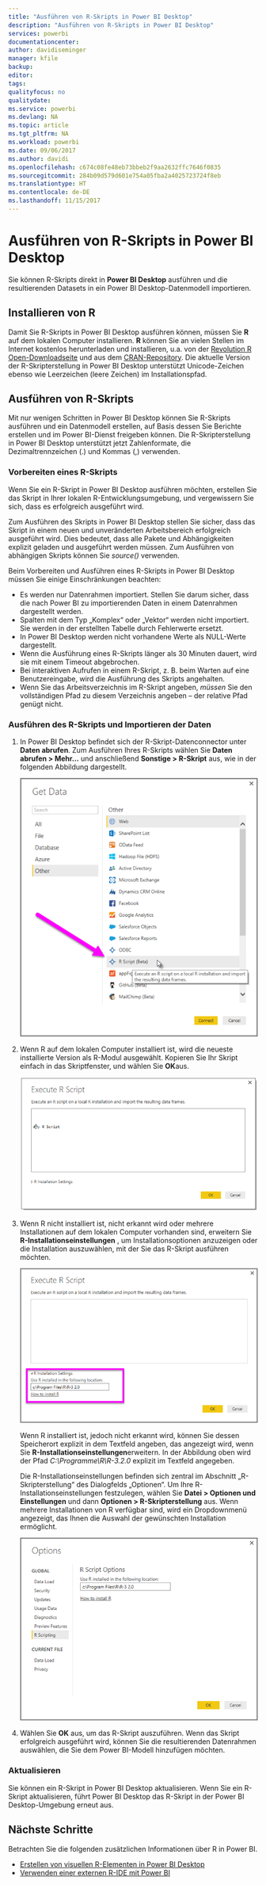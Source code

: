 ```yaml
---
title: "Ausführen von R-Skripts in Power BI Desktop"
description: "Ausführen von R-Skripts in Power BI Desktop"
services: powerbi
documentationcenter: 
author: davidiseminger
manager: kfile
backup: 
editor: 
tags: 
qualityfocus: no
qualitydate: 
ms.service: powerbi
ms.devlang: NA
ms.topic: article
ms.tgt_pltfrm: NA
ms.workload: powerbi
ms.date: 09/06/2017
ms.author: davidi
ms.openlocfilehash: c674c08fe48eb73bbeb2f9aa2632ffc7646f0835
ms.sourcegitcommit: 284b09d579d601e754a05fba2a4025723724f8eb
ms.translationtype: HT
ms.contentlocale: de-DE
ms.lasthandoff: 11/15/2017
---
```

# <a name="run-r-scripts-in-power-bi-desktop"></a>Ausführen von R-Skripts in Power BI Desktop
Sie können R-Skripts direkt in **Power BI Desktop** ausführen und die resultierenden Datasets in ein Power BI Desktop-Datenmodell importieren.

## <a name="install-r"></a>Installieren von R
Damit Sie R-Skripts in Power BI Desktop ausführen können, müssen Sie **R** auf dem lokalen Computer installieren. **R** können Sie an vielen Stellen im Internet kostenlos herunterladen und installieren, u.a. von der [Revolution R Open-Downloadseite](https://mran.revolutionanalytics.com/download/) und aus dem [CRAN-Repository](https://cran.r-project.org/bin/windows/base/). Die aktuelle Version der R-Skripterstellung in Power BI Desktop unterstützt Unicode-Zeichen ebenso wie Leerzeichen (leere Zeichen) im Installationspfad.

## <a name="run-r-scripts"></a>Ausführen von R-Skripts
Mit nur wenigen Schritten in Power BI Desktop können Sie R-Skripts ausführen und ein Datenmodell erstellen, auf Basis dessen Sie Berichte erstellen und im Power BI-Dienst freigeben können. Die R-Skripterstellung in Power BI Desktop unterstützt jetzt Zahlenformate, die Dezimaltrennzeichen (.) und Kommas (,) verwenden.

### <a name="prepare-an-r-script"></a>Vorbereiten eines R-Skripts
Wenn Sie ein R-Skript in Power BI Desktop ausführen möchten, erstellen Sie das Skript in Ihrer lokalen R-Entwicklungsumgebung, und vergewissern Sie sich, dass es erfolgreich ausgeführt wird.

Zum Ausführen des Skripts in Power BI Desktop stellen Sie sicher, dass das Skript in einem neuen und unveränderten Arbeitsbereich erfolgreich ausgeführt wird. Dies bedeutet, dass alle Pakete und Abhängigkeiten explizit geladen und ausgeführt werden müssen. Zum Ausführen von abhängigen Skripts können Sie *source()* verwenden.

Beim Vorbereiten und Ausführen eines R-Skripts in Power BI Desktop müssen Sie einige Einschränkungen beachten:

* Es werden nur Datenrahmen importiert. Stellen Sie darum sicher, dass die nach Power BI zu importierenden Daten in einem Datenrahmen dargestellt werden.
* Spalten mit dem Typ „Komplex“ oder „Vektor“ werden nicht importiert. Sie werden in der erstellten Tabelle durch Fehlerwerte ersetzt.
* In Power BI Desktop werden nicht vorhandene Werte als NULL-Werte dargestellt.
* Wenn die Ausführung eines R-Skripts länger als 30 Minuten dauert, wird sie mit einem Timeout abgebrochen.
* Bei interaktiven Aufrufen in einem R-Skript, z. B. beim Warten auf eine Benutzereingabe, wird die Ausführung des Skripts angehalten.
* Wenn Sie das Arbeitsverzeichnis im R-Skript angeben, *müssen* Sie den vollständigen Pfad zu diesem Verzeichnis angeben – der relative Pfad genügt nicht.

### <a name="run-your-r-script-and-import-data"></a>Ausführen des R-Skripts und Importieren der Daten
1. In Power BI Desktop befindet sich der R-Skript-Datenconnector unter **Daten abrufen**. Zum Ausführen Ihres R-Skripts wählen Sie **Daten abrufen &gt; Mehr...** und anschließend **Sonstige &gt; R-Skript** aus, wie in der folgenden Abbildung dargestellt.
   
   ![](media/desktop-r-scripts/r-scripts-1.png)
2. Wenn R auf dem lokalen Computer installiert ist, wird die neueste installierte Version als R-Modul ausgewählt. Kopieren Sie Ihr Skript einfach in das Skriptfenster, und wählen Sie **OK**aus.
   
   ![](media/desktop-r-scripts/r-scripts-2.png)
3. Wenn R nicht installiert ist, nicht erkannt wird oder mehrere Installationen auf dem lokalen Computer vorhanden sind, erweitern Sie **R-Installationseinstellungen** , um Installationsoptionen anzuzeigen oder die Installation auszuwählen, mit der Sie das R-Skript ausführen möchten.
   
   ![](media/desktop-r-scripts/r-scripts-3.png)
   
   Wenn R installiert ist, jedoch nicht erkannt wird, können Sie dessen Speicherort explizit in dem Textfeld angeben, das angezeigt wird, wenn Sie **R-Installationseinstellungen**erweitern. In der Abbildung oben wird der Pfad *C:\Programme\R\R-3.2.0* explizit im Textfeld angegeben.
   
   Die R-Installationseinstellungen befinden sich zentral im Abschnitt „R-Skripterstellung“ des Dialogfelds „Optionen“. Um Ihre R-Installationseinstellungen festzulegen, wählen Sie **Datei > Optionen und Einstellungen** und dann **Optionen > R-Skripterstellung** aus. Wenn mehrere Installationen von R verfügbar sind, wird ein Dropdownmenü angezeigt, das Ihnen die Auswahl der gewünschten Installation ermöglicht.
   
   ![](media/desktop-r-scripts/r-scripts-4.png)
4. Wählen Sie **OK** aus, um das R-Skript auszuführen. Wenn das Skript erfolgreich ausgeführt wird, können Sie die resultierenden Datenrahmen auswählen, die Sie dem Power BI-Modell hinzufügen möchten.

### <a name="refresh"></a>Aktualisieren
Sie können ein R-Skript in Power BI Desktop aktualisieren. Wenn Sie ein R-Skript aktualisieren, führt Power BI Desktop das R-Skript in der Power BI Desktop-Umgebung erneut aus.

## <a name="next-steps"></a>Nächste Schritte
Betrachten Sie die folgenden zusätzlichen Informationen über R in Power BI.

* [Erstellen von visuellen R-Elementen in Power BI Desktop](desktop-r-visuals.md)
* [Verwenden einer externen R-IDE mit Power BI](desktop-r-ide.md)

